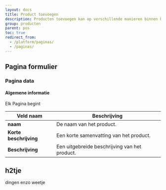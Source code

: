 ```yaml
---
layout: docs
title: Product toevoegen
description: Producten toevoegen kan op verschillende manieren binnen het afosto platform.
group: producten
parent: pos
toc: true
redirect_from:
  - /platform/paginas/
  - /paginas/
---
```

## Pagina formulier

### Pagina data
#### Algemene informatie
Elk Pagina begint 

| Veld naam | Beschrijving |
|---|---|
| **naam** |De naam van het product.|
| **Korte beschrijving** |Een korte samenvatting van het product.|
| **Beschrijving** |Een uitgebreide beschrijving van het product.|

## h2tje
dingen enzo weetje
